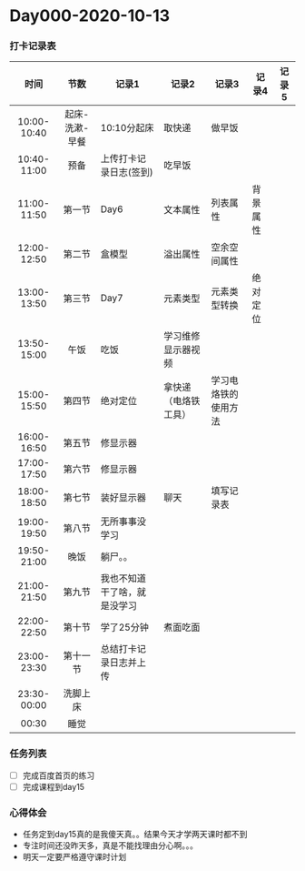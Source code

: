 # Day000-2020-10-13

### 打卡记录表

|    时间     |      节数      | 记录1                        | 记录2                | 记录3                | 记录4    | 记录5 |
| :---------: | :------------: | ---------------------------- | -------------------- | -------------------- | -------- | ----- |
| 10:00-10:40 | 起床-洗漱-早餐 | 10:10分起床                  | 取快递               | 做早饭               |          |       |
| 10:40-11:00 |      预备      | 上传打卡记录日志(签到)       | 吃早饭               |                      |          |       |
| 11:00-11:50 |     第一节     | Day6                         | 文本属性             | 列表属性             | 背景属性 |       |
| 12:00-12:50 |     第二节     | 盒模型                       | 溢出属性             | 空余空间属性         |          |       |
| 13:00-13:50 |     第三节     | Day7                         | 元素类型             | 元素类型转换         | 绝对定位 |       |
| 13:50-15:00 |      午饭      | 吃饭                         | 学习维修显示器视频   |                      |          |       |
| 15:00-15:50 |     第四节     | 绝对定位                     | 拿快递（电烙铁工具） | 学习电烙铁的使用方法 |          |       |
| 16:00-16:50 |     第五节     | 修显示器                     |                      |                      |          |       |
| 17:00-17:50 |     第六节     | 修显示器                     |                      |                      |          |       |
| 18:00-18:50 |     第七节     | 装好显示器                   | 聊天                 | 填写记录表           |          |       |
| 19:00-19:50 |     第八节     | 无所事事没学习               |                      |                      |          |       |
| 19:50-21:00 |      晚饭      | 躺尸。。                     |                      |                      |          |       |
| 21:00-21:50 |     第九节     | 我也不知道干了啥，就是没学习 |                      |                      |          |       |
| 22:00-22:50 |     第十节     | 学了25分钟                   | 煮面吃面             |                      |          |       |
| 23:00-23:30 |    第十一节    | 总结打卡记录日志并上传       |                      |                      |          |       |
| 23:30-00:00 |    洗脚上床    |                              |                      |                      |          |       |
|    00:30    |      睡觉      |                              |                      |                      |          |       |

### 任务列表

- [ ] 完成百度首页的练习
- [ ] 完成课程到day15

### 心得体会

- 任务定到day15真的是我傻天真。。结果今天才学两天课时都不到
- 专注时间还没昨天多，真是不能找理由分心啊。。。
- 明天一定要严格遵守课时计划


